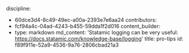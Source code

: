 discipline:
  - 60dce3d4-8c49-49ec-a00a-2393e7e6aa24
contributors:
  - fcf94a4c-04ad-4243-b455-59dda1f2d016
content_builder:
  - 
    type: markdown
    md_content: 'Statamic logging can be very useful: https://docs.statamic.com/knowledge-base/logging'
title: pro-tips
id: f89f911e-52a9-4536-9a76-2806cbad21a3
